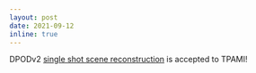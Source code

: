 ```yaml
---
layout: post
date: 2021-09-12
inline: true
---
```


DPODv2 [single shot scene reconstruction](https://ieeexplore.ieee.org/document/9565319) is accepted to TPAMI!
